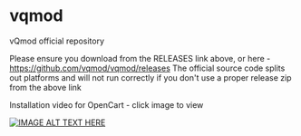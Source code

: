 vqmod
=====

vQmod official repository

Please ensure you download from the RELEASES link above, or here - https://github.com/vqmod/vqmod/releases
The official source code splits out platforms and will not run correctly if you don't use a proper release zip from the above link

Installation video for OpenCart - click image to view

[![IMAGE ALT TEXT HERE](http://img.youtube.com/vi/ezS1jWoMmjc/0.jpg)](http://www.youtube.com/watch?v=ezS1jWoMmjc)
